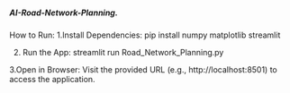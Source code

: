 ##### AI-Road-Network-Planning.

How to Run:
1.Install Dependencies:
pip install numpy matplotlib streamlit

2. Run the App:
streamlit run Road_Network_Planning.py

3.Open in Browser:
Visit the provided URL (e.g., http://localhost:8501) to access the application.


